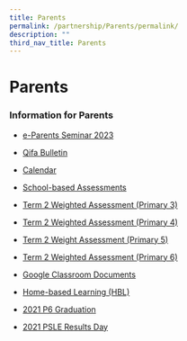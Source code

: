 ```yaml
---
title: Parents
permalink: /partnership/Parents/permalink/
description: ""
third_nav_title: Parents
---
```

Parents
=======

### Information for Parents

* [e-Parents Seminar 2023](https://qifapri-moe-edu-sg-admin.cwp.sg/partnership/e-parents-seminar-2023)

* [Qifa Bulletin](https://qifapri-moe-edu-sg-admin.cwp.sg/partnership/parents/qifa-bulletin)
 
* [Calendar](https://qifapri-moe-edu-sg-admin.cwp.sg/partnership/parents/calendar)

* [School-based Assessments](https://qifapri-moe-edu-sg-admin.cwp.sg/partnership/parents/school-based-assessments)

* [Term 2 Weighted Assessment (Primary 3)](/files/letter%20to%20parents%20p3%202023%20_update.pdf)

* [Term 2 Weighted Assessment (Primary 4)](/files/term%202%20wa2%20p4%202023.pdf)

* [Term 2 Weight Assessment (Primary 5)](/files/term%202%20wa2%20p5%202023.pdf)

* [Term 2 Weighted Assessment (Primary 6)](/files/term%202%20wa2%20p6%202023.pdf)
 
* [Google Classroom Documents](/partnership/Parents/google-classroom/permalink/)
 
* [Home-based Learning (HBL)](/partnership/Parents/hbl/permalink/)
 
* [2021 P6 Graduation](/partnership/Parents/2021-P6-Graduation/permalink/)
 
* [2021 PSLE Results Day](https://drive.google.com/drive/folders/1y4mHjAZ_jHLvLKXolLqsDW6BMdPlIZ52)